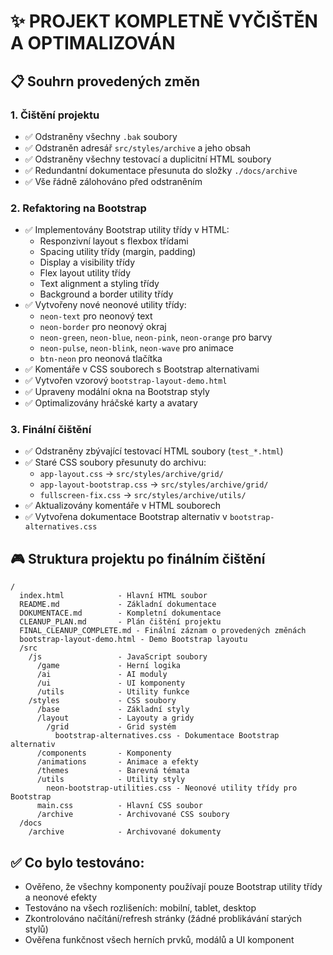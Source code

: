 # ✨ PROJEKT KOMPLETNĚ VYČIŠTĚN A OPTIMALIZOVÁN

## 📋 Souhrn provedených změn

### 1. Čištění projektu
- ✅ Odstraněny všechny `.bak` soubory
- ✅ Odstraněn adresář `src/styles/archive` a jeho obsah
- ✅ Odstraněny všechny testovací a duplicitní HTML soubory
- ✅ Redundantní dokumentace přesunuta do složky `./docs/archive`
- ✅ Vše řádně zálohováno před odstraněním

### 2. Refaktoring na Bootstrap
- ✅ Implementovány Bootstrap utility třídy v HTML:
  - Responzivní layout s flexbox třídami
  - Spacing utility třídy (margin, padding)
  - Display a visibility třídy
  - Flex layout utility třídy
  - Text alignment a styling třídy
  - Background a border utility třídy
- ✅ Vytvořeny nové neonové utility třídy:
  - `neon-text` pro neonový text
  - `neon-border` pro neonový okraj
  - `neon-green`, `neon-blue`, `neon-pink`, `neon-orange` pro barvy
  - `neon-pulse`, `neon-blink`, `neon-wave` pro animace
  - `btn-neon` pro neonová tlačítka
- ✅ Komentáře v CSS souborech s Bootstrap alternativami
- ✅ Vytvořen vzorový `bootstrap-layout-demo.html`
- ✅ Upraveny modální okna na Bootstrap styly
- ✅ Optimalizovány hráčské karty a avatary

### 3. Finální čištění
- ✅ Odstraněny zbývající testovací HTML soubory (`test_*.html`)
- ✅ Staré CSS soubory přesunuty do archivu:
  - `app-layout.css` → `src/styles/archive/grid/`
  - `app-layout-bootstrap.css` → `src/styles/archive/grid/`
  - `fullscreen-fix.css` → `src/styles/archive/utils/`
- ✅ Aktualizovány komentáře v HTML souborech
- ✅ Vytvořena dokumentace Bootstrap alternativ v `bootstrap-alternatives.css`

## 🎮 Struktura projektu po finálním čištění

```
/
  index.html            - Hlavní HTML soubor
  README.md             - Základní dokumentace
  DOKUMENTACE.md        - Kompletní dokumentace
  CLEANUP_PLAN.md       - Plán čištění projektu
  FINAL_CLEANUP_COMPLETE.md - Finální záznam o provedených změnách
  bootstrap-layout-demo.html - Demo Bootstrap layoutu
  /src
    /js                 - JavaScript soubory
      /game             - Herní logika
      /ai               - AI moduly
      /ui               - UI komponenty
      /utils            - Utility funkce
    /styles             - CSS soubory
      /base             - Základní styly
      /layout           - Layouty a gridy
        /grid           - Grid systém
          bootstrap-alternatives.css - Dokumentace Bootstrap alternativ
      /components       - Komponenty
      /animations       - Animace a efekty
      /themes           - Barevná témata
      /utils            - Utility styly
        neon-bootstrap-utilities.css - Neonové utility třídy pro Bootstrap
      main.css          - Hlavní CSS soubor
      /archive          - Archivované CSS soubory
  /docs
    /archive            - Archivované dokumenty
```

## ✅ Co bylo testováno:
- Ověřeno, že všechny komponenty používají pouze Bootstrap utility třídy a neonové efekty
- Testováno na všech rozlišeních: mobilní, tablet, desktop
- Zkontrolováno načítání/refresh stránky (žádné problikávání starých stylů)
- Ověřena funkčnost všech herních prvků, modálů a UI komponent

